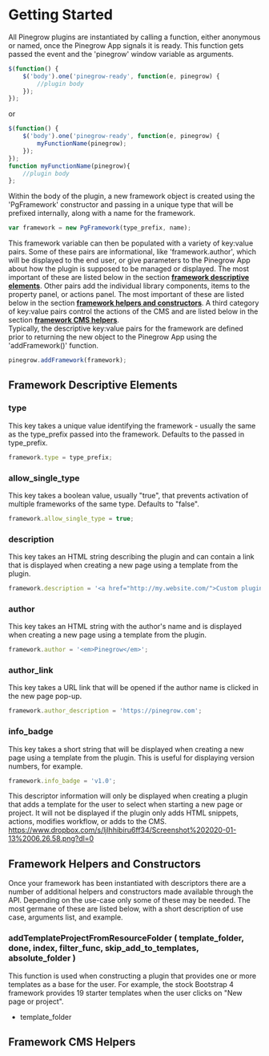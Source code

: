# Getting Started
All Pinegrow plugins are instantiated by calling a function, either anonymous or named, once the Pinegrow App signals it is ready. This function gets passed the event and the 'pinegrow' window variable as arguments.
```javascript
$(function() {
    $('body').one('pinegrow-ready', function(e, pinegrow) {
        //plugin body
    });
});
```
or
```javascript
$(function() {
    $('body').one('pinegrow-ready', function(e, pinegrow) {
        myFunctionName(pinegrow);
    });
});
function myFunctionName(pinegrow){
    //plugin body
};
```
Within the body of the plugin, a new framework object is created using the 'PgFramework' constructor and passing in a unique type that will be prefixed internally, along with a name for the framework.
```javascript
var framework = new PgFramework(type_prefix, name);
``` 
This framework variable can then be populated with a variety of key:value pairs. Some of these pairs are informational, like 'framework.author', which will be displayed to the end user, or give parameters to the Pinegrow App about how the plugin is supposed to be managed or displayed. The most important of these are listed below in the section [**framework descriptive elements**](#fde). Other pairs add the individual library components, items to the property panel, or actions panel. The most important of these are listed below in the section [**framework helpers and constructors**](#fhc). A third category of key:value pairs control the actions of the CMS and are listed below in the section [**framework CMS helpers**](#fch).  
Typically, the descriptive key:value pairs for the framework are defined prior to returning the new object to the Pinegrow App using the 'addFramework()' function.
```javascript
pinegrow.addFramework(framework);
```

<a name="fde"></a>
## Framework Descriptive Elements  
### type
This key takes a unique value identifying the framework - usually the same as the type_prefix passed into the framework. Defaults to the passed in type_prefix.
```javascript
framework.type = type_prefix;
```
### allow_single_type
This key takes a boolean value, usually "true", that prevents activation of multiple frameworks of the same type. Defaults to "false".
```javascript
framework.allow_single_type = true;
```
### description
This key takes an HTML string describing the plugin and can contain a link that is displayed when creating a new page using a template from the plugin.
```javascript
framework.description = '<a href="http://my.website.com/">Custom plugin</a> that adds a really neat framework';
```
### author
This key takes an HTML string with the author's name and is displayed when creating a new page using a template from the plugin.
```javascript
framework.author = '<em>Pinegrow</em>';
```
### author_link
This key takes a URL link that will be opened if the author name is clicked in the new page pop-up.
```javascript
framework.author_description = 'https://pinegrow.com';
```
### info_badge
This key takes a short string that will be displayed when creating a new page using a template from the plugin. This is useful for displaying version numbers, for example.
```javascript
framework.info_badge = 'v1.0';
```
This descriptor information will only be displayed when creating a plugin that adds a template for the user to select when starting a new page or project. It will not be displayed if the plugin only adds HTML snippets, actions, modifies workflow, or adds to the CMS. 
https://www.dropbox.com/s/ljlhhibiru6ff34/Screenshot%202020-01-13%2006.26.58.png?dl=0

<a name="fhc"></a>
## Framework Helpers and Constructors  
Once your framework has been instantiated with descriptors there are a number of additional helpers and constructors made available through the API. Depending on the use-case only some of these may be needed. The most germane of these are listed below, with a short description of use case, arguments list, and example.  

### addTemplateProjectFromResourceFolder ( template_folder, done, index, filter_func, skip_add_to_templates, absolute_folder )

This function is used when constructing a plugin that provides one or more templates as a base for the user. For example, the stock Bootstrap 4 framework provides 19 starter templates when the user clicks on "New page or project".  
- template_folder  

<a name="fch"></a>
## Framework CMS Helpers  

